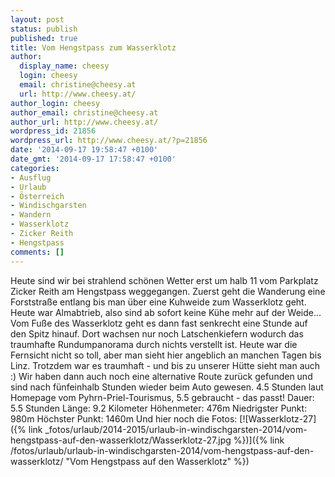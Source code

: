 ```yaml
---
layout: post
status: publish
published: true
title: Vom Hengstpass zum Wasserklotz
author:
  display_name: cheesy
  login: cheesy
  email: christine@cheesy.at
  url: http://www.cheesy.at/
author_login: cheesy
author_email: christine@cheesy.at
author_url: http://www.cheesy.at/
wordpress_id: 21856
wordpress_url: http://www.cheesy.at/?p=21856
date: '2014-09-17 19:58:47 +0100'
date_gmt: '2014-09-17 17:58:47 +0100'
categories:
- Ausflug
- Urlaub
- Österreich
- Windischgarsten
- Wandern
- Wasserklotz
- Zicker Reith
- Hengstpass
comments: []
---
```

Heute sind wir bei strahlend schönen Wetter erst um halb 11 vom Parkplatz Zicker Reith am Hengstpass weggegangen. Zuerst geht die Wanderung eine Forststraße entlang bis man über eine Kuhweide zum Wasserklotz geht. Heute war Almabtrieb, also sind ab sofort keine Kühe mehr auf der Weide... Vom Fuße des Wasserklotz geht es dann fast senkrecht eine Stunde auf den Spitz hinauf. Dort wachsen nur noch Latschenkiefern wodurch das traumhafte Rundumpanorama durch nichts verstellt ist. Heute war die Fernsicht nicht so toll, aber man sieht hier angeblich an manchen Tagen bis Linz. Trotzdem war es traumhaft - und bis zu unserer Hütte sieht man auch :)
Wir haben dann auch noch eine alternative Route zurück gefunden und sind nach fünfeinhalb Stunden wieder beim Auto gewesen. 4.5 Stunden laut Homepage vom Pyhrn-Priel-Tourismus, 5.5 gebraucht - das passt!
Dauer: 5.5 Stunden
Länge: 9.2 Kilometer
Höhenmeter: 476m
Niedrigster Punkt: 980m
Höchster Punkt: 1460m
Und hier noch die Fotos:
[![Wasserklotz-27]({% link _fotos/urlaub/2014-2015/urlaub-in-windischgarsten-2014/vom-hengstpass-auf-den-wasserklotz/Wasserklotz-27.jpg %})]({% link /fotos/urlaub/urlaub-in-windischgarsten-2014/vom-hengstpass-auf-den-wasserklotz/ "Vom Hengstpass auf den Wasserklotz" %})
